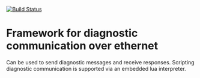 [![Build Status](https://secure.travis-ci.org/marcmo/hsDiagnosis.png)](http://travis-ci.org/marcmo/hsDiagnosis)

# Framework for diagnostic communication over ethernet

Can be used to send diagnostic messages and receive responses. Scripting diagnostic communication is supported via an embedded lua interpreter.
